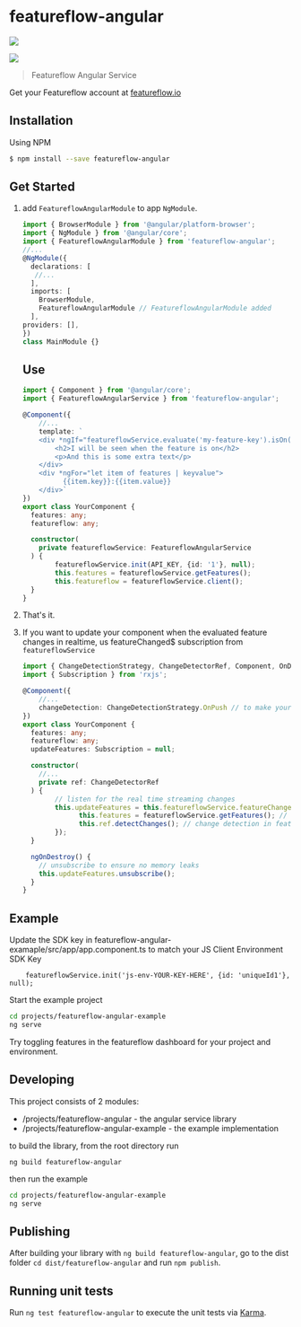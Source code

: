 # featureflow-angular

[![][npm-img]][npm-url]

[![][dependency-img]][dependency-url]

> Featureflow Angular Service

Get your Featureflow account at [featureflow.io](http://www.featureflow.io)

## Installation

Using NPM
```bash
$ npm install --save featureflow-angular
```

## Get Started
1. add  `FeatureflowAngularModule` to app `NgModule`.
    ```typescript
    import { BrowserModule } from '@angular/platform-browser';
    import { NgModule } from '@angular/core';
    import { FeatureflowAngularModule } from 'featureflow-angular';
    //...
    @NgModule({
      declarations: [
       //...
      ],
      imports: [
        BrowserModule,
        FeatureflowAngularModule // FeatureflowAngularModule added
      ],
    providers: [],
   })
   class MainModule {}
   ```
   Use
   ---

   ```typescript
   import { Component } from '@angular/core';
   import { FeatureflowAngularService } from 'featureflow-angular';
   
   @Component({
       //...
       template: `
       <div *ngIf="featureflowService.evaluate('my-feature-key').isOn()">
           <h2>I will be seen when the feature is on</h2>
           <p>And this is some extra text</p>
       </div>
       <div *ngFor="let item of features | keyvalue">
             {{item.key}}:{{item.value}}
       </div>`
   })
   export class YourComponent {
     features: any;
     featureflow: any;
   
     constructor(
       private featureflowService: FeatureflowAngularService
     ) {
           featureflowService.init(API_KEY, {id: '1'}, null);
           this.features = featureflowService.getFeatures();
           this.featureflow = featureflowService.client();
     }
   }
   ```

3. That's it.
4. If you want to update your component when the evaluated feature changes in realtime, 
   us featureChanged$ subscription from `featureflowService`
      ```typescript
      import { ChangeDetectionStrategy, ChangeDetectorRef, Component, OnDestroy } from '@angular/core';
      import { Subscription } from 'rxjs';
      
      @Component({
          //...
          changeDetection: ChangeDetectionStrategy.OnPush // to make your app perform smooth and faster
      })
      export class YourComponent {
        features: any;
        featureflow: any;
        updateFeatures: Subscription = null;
      
        constructor(
          //...
          private ref: ChangeDetectorRef
        ) {
              // listen for the real time streaming changes
              this.updateFeatures = this.featureflowService.featureChanged$.subscribe(features => {
                    this.features = featureflowService.getFeatures(); // update features after feature change
                    this.ref.detectChanges(); // change detection in features is manually run 
              });
        }
      
        ngOnDestroy() {
          // unsubscribe to ensure no memory leaks
          this.updateFeatures.unsubscribe();
        }
      }
      ```
## Example
Update the SDK key in featureflow-angular-examaple/src/app/app.component.ts to match your JS Client Environment SDK Key

```
    featureflowService.init('js-env-YOUR-KEY-HERE', {id: 'uniqueId1'}, null);
```
Start the example project
```bash
cd projects/featureflow-angular-example
ng serve
```
Try toggling features in the featureflow dashboard for your project and environment.   
     
## Developing
This project consists of 2 modules:
* /projects/featureflow-angular - the angular service library
* /projects/featureflow-angular-example - the example implementation

to build the library, from the root directory run 
```
ng build featureflow-angular
```
then run the example
```bash
cd projects/featureflow-angular-example
ng serve
```
## Publishing
After building your library with `ng build featureflow-angular`, go to the dist folder `cd dist/featureflow-angular` and run `npm publish`.

## Running unit tests

Run `ng test featureflow-angular` to execute the unit tests via [Karma](https://karma-runner.github.io).


[npm-url]: https://nodei.co/npm/featureflow-angular
[npm-img]: https://nodei.co/npm/featureflow-angular.png

[dependency-url]: https://www.featureflow.io
[dependency-img]: https://www.featureflow.io/wp-content/uploads/2016/12/featureflow-web.png
